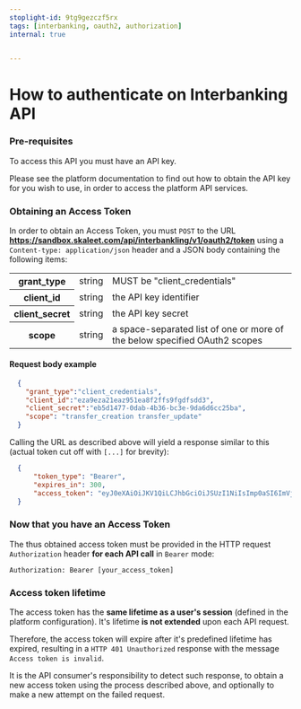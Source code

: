 ```yaml
---
stoplight-id: 9tg9gezczf5rx
tags: [interbanking, oauth2, authorization]
internal: true


---
```


# How to authenticate on Interbanking API

### Pre-requisites

To access this API you must have an API key.

Please see the platform documentation to find out how to obtain the API key for you wish to use, in order to access the platform API services.

### Obtaining an Access Token

In order to obtain an Access Token, you must `POST` to the URL **<https://sandbox.skaleet.com/api/interbankling/v1/oauth2/token>** using a `Content-type: application/json` header and a JSON body containing the following items:

<table>
<tr><th>grant_type</th><td>string</td><td>MUST be "client_credentials"</td></tr>
<tr><th>client_id</th><td>string</td><td>the API key identifier</td></tr>
<tr><th>client_secret</th><td>string</td><td>the API key secret</td></tr>
<tr><th>scope</th><td>string</td><td>a space-separated list of one or more of the below specified OAuth2 scopes</td></tr>
</table>



#### Request body example

```json
  {
    "grant_type":"client_credentials", 
    "client_id":"eza9eza21eaz951ea8f2ffs9fgdfsdd3", 
    "client_secret":"eb5d1477-0dab-4b36-bc3e-9da6d6cc25ba",
    "scope": "transfer_creation transfer_update"
  }
```

Calling the URL as described above will yield a response similar to this (actual token cut off with `[...]` for brevity):

```json
  {
      "token_type": "Bearer",
      "expires_in": 300,
      "access_token": "eyJ0eXAiOiJKV1QiLCJhbGciOiJSUzI1NiIsImp0aSI6ImVjNTY0MzI5ODNiMzJj[...]"
  }
```

### Now that you have an Access Token

The thus obtained access token must be provided in the HTTP request `Authorization` header **for each API call** in `Bearer` mode:

`Authorization: Bearer [your_access_token]`

### Access token lifetime

The access token has the **same lifetime as a user's session** (defined in the platform configuration). It's lifetime **is not extended** upon each API request.

Therefore, the access token will expire after it's predefined lifetime has expired, resulting in a `HTTP 401 Unauthorized` response with the message `Access token is invalid`.

It is the API consumer's responsibility to detect such response, to obtain a new access token using the process described above, and optionally to make a new attempt on the failed request.

